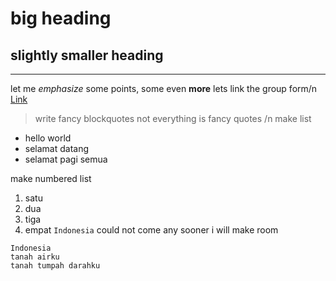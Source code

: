 # big heading
## slightly smaller heading
---
let me *emphasize* some points, some even **more**
lets link the group form/n
[Link](https://docs.google.com/forms/d/e/1FAIpQLSeZmbB_j5kICR8PNX6VF2P3Zn-CRAYDbNqh5aMGScibwBtemg/viewform)
> write fancy blockquotes
not everything is fancy quotes
/n
make list
* hello world
* selamat datang
* selamat pagi semua

make numbered list
1. satu
2. dua
3. tiga
4. empat
`Indonesia` could not come any sooner
i will make room
```
Indonesia
tanah airku
tanah tumpah darahku
```
